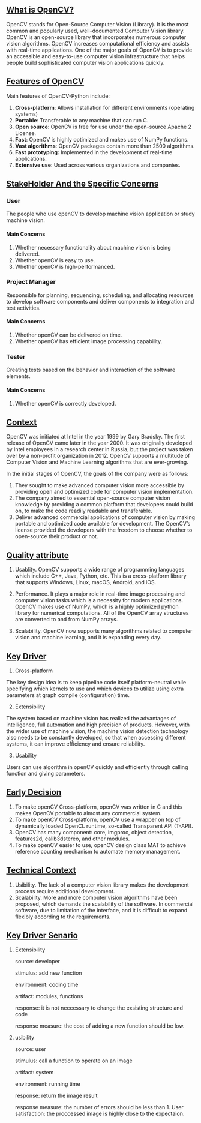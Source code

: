 ## <u>What is OpenCV?</u>

OpenCV stands for Open-Source Computer Vision (Library). It is the most common and popularly used, well-documented Computer Vision library. OpenCV is an open-source library that incorporates numerous computer vision algorithms. OpenCV increases computational efficiency and assists with real-time applications. One of the major goals of OpenCV is to provide an accessible and easy-to-use computer vision infrastructure that helps people build sophisticated computer vision applications quickly.

## <u>Features of OpenCV</u>

Main features of OpenCV-Python include:

1. **Cross-platform**: Allows installation for different environments (operating systems)
2. **Portable**: Transferable to any machine that can run C.
3. **Open source**: OpenCV is free for use under the open-source Apache 2 License.
4. **Fast**: OpenCV is highly optimized and makes use of NumPy functions.
5. **Vast algorithms**: OpenCV packages contain more than 2500 algorithms.
6. **Fast prototyping:** Implemented in the development of real-time applications.
7. **Extensive use**: Used across various organizations and companies.

## <u>StakeHolder And the Specific Concerns</u>

### User

The people who use openCV to develop machine vision application or study machine vision.

#### Main Concerns

1. Whether necessary functionality about machine vision is being delivered. 
2. Whether openCV is easy to use.
3. Whether openCV is high-performanced.

### Project Manager

Responsible for planning, sequencing, scheduling, and allocating resources to develop software components and deliver components to integration and test activities.

#### Main Concerns

1. Whether openCV can be delivered on time.
2. Whether openCV has efficient image processing capability.

### Tester

Creating tests based on the behavior and interaction of the software elements. 

#### Main Concerns

1. Whether openCV is correctly developed.

## <u>Context</u>

OpenCV was initiated at Intel in the year 1999 by Gary Bradsky. The first release of OpenCV came later in the year 2000. It was originally developed by Intel employees in a research center in Russia, but the project was taken over by a non-profit organization in 2012. OpenCV supports a multitude of Computer Vision and Machine Learning algorithms that are ever-growing.

In the initial stages of OpenCV, the goals of the company were as follows:

1. They sought to make advanced computer vision more accessible by providing open and optimized code for computer vision implementation.
2. The company aimed to essential open-source computer vision knowledge by providing a common platform that developers could build on, to make the code readily readable and transferable.
3. Deliver advanced commercial applications of computer vision by making portable and optimized code available for development. The OpenCV’s license provided the developers with the freedom to choose whether to open-source their product or not.

## <u>Quality attribute</u>

1. Usablity. OpenCV supports a wide range of programming languages which include C++, Java, Python, etc. This is a cross-platform library that supports Windows, Linux, macOS, Android, and iOS.

2. Performance. It plays a major role in real-time image processing and computer vision tasks which is a necessity for modern applications. OpenCV makes use of NumPy, which is a highly optimized python library for numerical computations. All of the OpenCV array structures are converted to and from NumPy arrays.

3. Scalability. OpenCV now supports many algorithms related to computer vision and machine learning, and it is expanding every day.

## <u>Key Driver</u> 

1. Cross-platform

The key design idea is to keep pipeline code itself platform-neutral while specifying which kernels to use and which devices to utilize using extra parameters at graph compile (configuration) time.

2. Extensibility

The system based on machine vision has realized the advantages of intelligence, full automation and high precision of products. However, with the wider use of machine vision, the machine vision detection technology also needs to be constantly developed, so that when accessing different systems, it can improve efficiency and ensure reliability.

3. Usability

Users can use algorithm in openCV quickly and efficiently through calling function and giving parameters.

## <u>Early Decision</u> 

1. To make openCV Cross-platform,  openCV was written in C and this makes OpenCV portable to almost any commercial system.
2. To make openCV Cross-platform, openCV use a wrapper on top of dynamically loaded OpenCL runtime, so-called Transparent API (T-API).
3. OpenCV has many component: core, imgproc, object detection, features2d, calib3dstereo, and other modules. 
4. To make openCV easier to use, openCV design class MAT to achieve reference counting mechanism to automate memory management.

## <u>Technical Context</u>  

1. Usibility. The lack of a computer vision library makes the development process require additional development.
2. Scalability. More and more computer vision algorithms have been proposed, which demands the scalability of the software. In commercial software, due to limitation of the interface, and it is difficult to expand flexibly according to the requirements.

## <u>Key Driver Senario</u>

1. Extensibility

   source: developer

   stimulus: add new function

   environment: coding time

   artifact: modules, functions

   response: it is not neccessary to change the exsisting structure and code

   response measure: the cost of adding a new function should be low.

2. usibility

   source: user

   stimulus: call a function to operate on an image

   artifact: system

   environment: running time

   response: return the image result 

   response measure: the number of errors should be less than 1. User satisfaction: the proccessed image is highly close to the expectaion.

